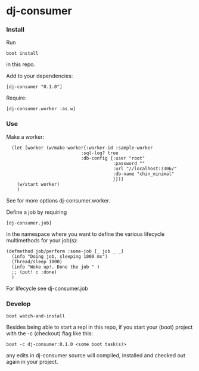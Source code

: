 # dj-consumer

### Install

Run

    boot install

in this repo.

Add to your dependencies:

    [dj-consumer "0.1.0"]

Require:

    [dj-consumer.worker :as w]

### Use

Make a worker:

```
  (let [worker (w/make-worker{:worker-id :sample-worker
                            :sql-log? true
                            :db-config {:user "root"
                                        :password ""
                                        :url "//localhost:3306/"
                                        :db-name "chin_minimal"
                                        }})]
    (w/start worker)
    )
```

See for more options dj-consumer.worker.

Define a job by requiring

    [dj-consumer.job]

in the namespace where you want to define the various lifecycle multimethods for
your job(s):

```
(defmethod job/perform :some-job [_ job _ _]
  (info "Doing job, sleeping 1000 ms")
  (Thread/sleep 1000)
  (info "Woke up!. Done the job " )
  ;; (put! c :done)
  )
```

For lifecycle see dj-consumer.job

### Develop

    boot watch-and-install

Besides being able to start a repl in this repo, if you start your (boot) project with the
-c (checkout) flag like this:

    boot -c dj-consumer:0.1.0 <some boot task(s)>

any edits in dj-consumer source will compiled, installed and checked out again
in your project.
